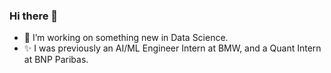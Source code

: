 ### Hi there 👋  

- 🧩 I’m working on something new in Data Science. 
- ✨ I was previously an AI/ML Engineer Intern at BMW, and a Quant Intern at BNP Paribas.

<!--
**alexandrab319/alexandrab319** is a ✨ _special_ ✨ repository because its `README.md` (this file) appears on your GitHub profile.

### Hi there 👋  

- 🧩 I’m currently working on something cool! 
- ✨ I’m currently learning about machine learning and AI

Here are some ideas to get you started:

- 🔭 I’m currently working on something cool! 
- 🌱 I’m currently learning about machine learning and AI
- 📫 How to reach me: https://www.linkedin.com/in/alexborriello/
- 📮 How to reach me: LinkedIn
-->

